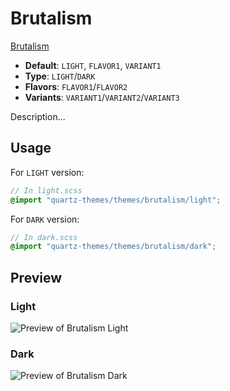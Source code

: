 # Brutalism

[Brutalism](https://github.com/abrahambahez)

- **Default**: `LIGHT`, `FLAVOR1`, `VARIANT1`
- **Type**: `LIGHT`/`DARK`
- **Flavors**: `FLAVOR1`/`FLAVOR2`
- **Variants**: `VARIANT1`/`VARIANT2`/`VARIANT3`

Description...

## Usage

For `LIGHT` version:

```scss
// In light.scss
@import "quartz-themes/themes/brutalism/light";
```

For `DARK` version:

```scss
// In dark.scss
@import "quartz-themes/themes/brutalism/dark";
```

## Preview

### Light

![Preview of Brutalism Light](preview-light.png)

### Dark

![Preview of Brutalism Dark](preview-dark.png)
